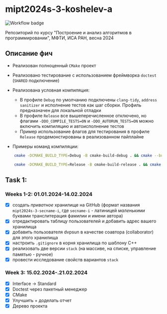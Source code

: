 # mipt2024s-3-koshelev-a

![Workflow badge](https://github.com/CD7567/mipt2024s-3-koshelev-a/actions/workflows/cmake-single-platform.yml/badge.svg)

Репозиторий по курсу "Построение и анализ алгоритмов в программировании", МФТИ, ИСА РАН, весна 2024

## Описание фич

- Реализован полноценный `CMake` проект
- Реализовано тестирование с использованием фреймворка `doctest` (`SHARED` подключение)
- Реализована условная компиляция:
    - В профиле `Debug` по умолчанию подключены `clang-tidy`, `address sanitizer` и исполнение тестов как шаг сборки. Профиль предназначен для локальной отладки
    - В профиле `Release` все вышеперечисленное отключено, но флагами `-DDO_COMPILE_TESTS=ON` и `-DDO_AUTORUN_TESTS=ON` можно включить компиляцию и автоисполнение тестов
    - Пример использование флагов для тестирования в профиле `Release` продемонстированы в реализованном пайплайне

- Примеры команд компиляции:

```bash
    cmake -DCMAKE_BUILD_TYPE=Debug -B cmake-build-debug . && cmake --build cmake-build-debug 
```

```bash
    cmake -DCMAKE_BUILD_TYPE=Release -B cmake-build-release . && cmake --build cmake-build-release 
```

## Task 1:

### Weeks 1-2: 01.01.2024-14.02.2024

- [x] создать *приватное* хранилище на GitHub (формат названия `mipt2024s-3-secname-i`, где `secname-i` - латиницей *маленькими* буквами транслитерация фамилии и имени автора)
- [x] отредактировать таблицу пользователей и добавить адрес вашего хранилища
- [x] добавить пользователя dvpsun в качестве соавтора (collaborator) для этого хранилища
- [x] настроить `.gitignore` в корня хранилища по шаблону C++
- [x] реализовать две версии `stack` (на массиве, на списке, управление памятью - ручное)
- [x] провести исследование свойств вариантов `stack`

### Week 3: 15.02.2024-.21.02.2024

- [x] Interface $\rightarrow$ Standard
- [x] Doctest через пакетный менеджер
- [x] CMake
- [x] Улучшить + доделать отчет
- [x] Дерево проекта
